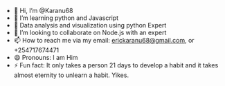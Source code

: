 - 👋 Hi, I’m @Karanu68
- 👀 I’m learning python and Javascript
- 🌱 Data analysis and visualization using python Expert
- 💞️ I’m looking to collaborate on Node.js with an expert
- 📫 How to reach me via my email: erickaranu68@gmail.com, or +254717674471
- 😄 Pronouns: I am Him
- ⚡ Fun fact: It only takes a person 21 days to develop a habit and it takes almost eternity to unlearn a habit. Yikes.

<!---
Karanu68/Karanu68 is a ✨ special ✨ repository because its `README.md` (this file) appears on your GitHub profile.
You can click the Preview link to take a look at your changes.
--->
